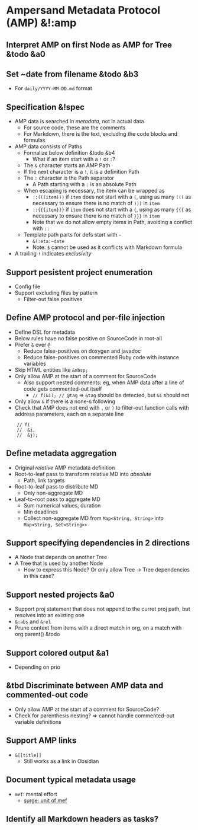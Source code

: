 # Ampersand Metadata Protocol (AMP) &!:amp

## Interpret AMP on first Node as AMP for Tree &todo &a0

## Set ~date from filename &todo &b3
- For `daily/YYYY-MM-DD.md` format

## Specification &!spec
- AMP data is searched in _metadata_, not in actual data
	- For source code, these are the comments
	- For Markdown, there is the text, excluding the code blocks and formulas
- AMP data consists of Paths
	- Formalize below definition &todo &b4
		- What if an item start with a `!` or `:`?
	- The `&` character starts an AMP Path
	- If the next character is a `!`, it is a definition Path
	- The `:` character is the Path separator
		- A Path starting with a `:` is an absolute Path
	- When escaping is necessary, the item can be wrapped as
		- `::(((item)))` if `item` does not start with a `(`, using as many `(((` as necessary to ensure there is no match of `)))` in `item`
		- `::{{{item}}}` if `item` does not start with a `{`, using as many `{{{` as necessary to ensure there is no match of `}}}` in `item`
		- Note that we do not allow empty items in Path, avoiding a conflict with `::`
	- Template path parts for defs start with `~`
		- `&!:eta:~date`
		- Note: `$` cannot be used as it conflicts with Markdown formula
- A trailing `!` indicates _exclusivity_

## Support pesistent project enumeration
- Config file
- Support excluding files by pattern
	- Filter-out false positives

## Define AMP protocol and per-file injection
- Define DSL for metadata
- Below rules have no false positive on SourceCode in root-all
- Prefer `&` over `@`
	- Reduce false-positives on doxygen and javadoc
	- Reduce false-positives on commented Ruby code with instance variables
- Skip HTML entities like `&nbsp;`
- Only allow AMP at the start of a comment for SourceCode
	- Also support nested comments: eg, when AMP data after a line of code gets commented-out itself
		- `// f(&i); // @tag` => `&tag` should be detected, but `&i` should not
- Only allow `&` if there is a none-`&` following
- Check that AMP does not end with `,` or `)` to filter-out function calls with address parameters, each on a separate line
```
	// f(
	//	&i,
	//	&j);
```

## Define metadata aggregation
- Original _relative_ AMP metadata definition
- Root-to-leaf pass to transform relative MD into _absolute_
	- Path, link targets
- Root-to-leaf pass to distribute MD
	- Only non-aggregate MD
- Leaf-to-root pass to aggregate MD
	- Sum numerical values, duration
	- Min deadlines
	- Collect non-aggregate MD from `Map<String, String>` into `Map<String, Set<String>>`

## Support specifying dependencies in 2 directions
- A Node that depends on another Tree
- A Tree that is used by another Node
	- How to express this Node? Or only allow Tree -> Tree dependencies in this case?

## Support nested projects &a0
- Support proj statement that does not append to the curret proj path, but resolves into an existing one
- `&:abs` and `&rel`
- Prune context from items with a direct match in org, on a match with org.parent() &todo

## Support colored output &a1
- Depending on prio

## &tbd Discriminate between AMP data and commented-out code
- Only allow AMP at the start of a comment for SourceCode?
- Check for parenthesis nesting? => cannot handle commented-out variable definitions

## Support AMP links
- `&[[title]]`
	- Still works as a link in Obsidian

## Document typical metadata usage
- `mef`: mental effort
	- [surge: unit of mef](https://jonisalminen.com/unit-of-cognitive-effort/)

## Identify all Markdown headers as tasks?
